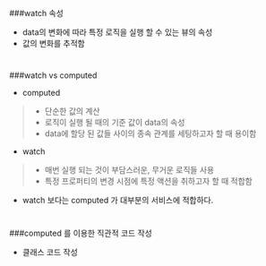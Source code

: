 ###watch 속성
- data의 변화에 따라 특정 로직을 실행 할 수 있는 뷰의 속성
- 값의 변화를 추적함
#
###watch vs computed 
- computed
> - 단순한 값의 계산
> - 로직이 실행 될 때의 기준 값이 data의 속성 
> - data에 할당 된 값들 사이의 종속 관계를 세팅하고자 할 때 용이함 

- watch
> - 매번 실행 되는 것이 부담스러운, 무거운 로직들 사용 
> - 특정 프로퍼티의 변경 시점에 특정 액션을 취하고자 할 때 적합함 

- watch 보다는 computed 가 대부분의 서비스에 적합하다. 
#
###computed 를 이용한 직관적 코드 작성  
- 클래스 코드 작성 
